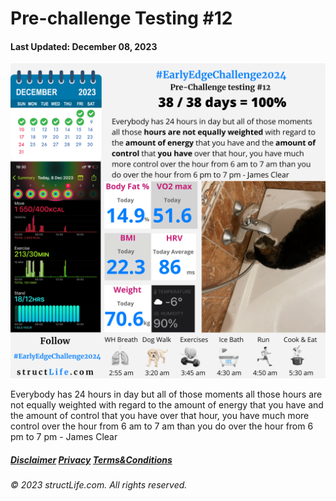 # Pre-challenge Testing #12

#### Last Updated: December 08, 2023

![Daily report for December 08, 2023 from structLife.com for a 2024 daily morning routine pre-challenge testing - EarlyEdgeChallenge2024. ](../images/products/challenge-2023-12-08-pre-challenge-testing-12-EarlyEdgeChallenge2024.png)

Everybody has 24 hours in day but all of those moments all those hours are not equally weighted with regard to the amount of energy that you have and the amount of control that you have over that hour, you have much more control over the hour from 6 am to 7 am than you do over the hour from 6 pm to 7 pm - James Clear


##### [Disclaimer](/about-disclaimer)  [Privacy](/about-privacy-policy)  [Terms&Conditions](/about-terms-conditions)

###### © 2023 structLife.com. All rights reserved.